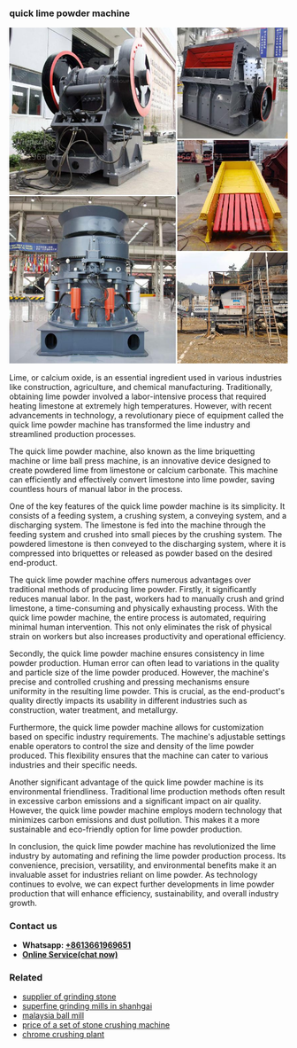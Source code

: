 <h3>quick lime powder machine</h3><img src='1708663546.jpg' alt=''><p>Lime, or calcium oxide, is an essential ingredient used in various industries like construction, agriculture, and chemical manufacturing. Traditionally, obtaining lime powder involved a labor-intensive process that required heating limestone at extremely high temperatures. However, with recent advancements in technology, a revolutionary piece of equipment called the quick lime powder machine has transformed the lime industry and streamlined production processes.</p><p>The quick lime powder machine, also known as the lime briquetting machine or lime ball press machine, is an innovative device designed to create powdered lime from limestone or calcium carbonate. This machine can efficiently and effectively convert limestone into lime powder, saving countless hours of manual labor in the process.</p><p>One of the key features of the quick lime powder machine is its simplicity. It consists of a feeding system, a crushing system, a conveying system, and a discharging system. The limestone is fed into the machine through the feeding system and crushed into small pieces by the crushing system. The powdered limestone is then conveyed to the discharging system, where it is compressed into briquettes or released as powder based on the desired end-product.</p><p>The quick lime powder machine offers numerous advantages over traditional methods of producing lime powder. Firstly, it significantly reduces manual labor. In the past, workers had to manually crush and grind limestone, a time-consuming and physically exhausting process. With the quick lime powder machine, the entire process is automated, requiring minimal human intervention. This not only eliminates the risk of physical strain on workers but also increases productivity and operational efficiency.</p><p>Secondly, the quick lime powder machine ensures consistency in lime powder production. Human error can often lead to variations in the quality and particle size of the lime powder produced. However, the machine's precise and controlled crushing and pressing mechanisms ensure uniformity in the resulting lime powder. This is crucial, as the end-product's quality directly impacts its usability in different industries such as construction, water treatment, and metallurgy.</p><p>Furthermore, the quick lime powder machine allows for customization based on specific industry requirements. The machine's adjustable settings enable operators to control the size and density of the lime powder produced. This flexibility ensures that the machine can cater to various industries and their specific needs.</p><p>Another significant advantage of the quick lime powder machine is its environmental friendliness. Traditional lime production methods often result in excessive carbon emissions and a significant impact on air quality. However, the quick lime powder machine employs modern technology that minimizes carbon emissions and dust pollution. This makes it a more sustainable and eco-friendly option for lime powder production.</p><p>In conclusion, the quick lime powder machine has revolutionized the lime industry by automating and refining the lime powder production process. Its convenience, precision, versatility, and environmental benefits make it an invaluable asset for industries reliant on lime powder. As technology continues to evolve, we can expect further developments in lime powder production that will enhance efficiency, sustainability, and overall industry growth.</p><h3>Contact us</h3><ul><li><strong>Whatsapp:&nbsp;<a href="https://wa.me/8613661969651">+8613661969651</a></strong></li><li><a href="https://swt.shibang-china.com/?git&amp;zhl&amp;quick lime powder machine"><strong>Online Service(chat now)</strong></a></li></ul><h3>Related</h3><ul><li><a href='supplier of grinding stone.md'>supplier of grinding stone</a></li><li><a href='superfine grinding mills in shanhgai.md'>superfine grinding mills in shanhgai</a></li><li><a href='malaysia ball mill.md'>malaysia ball mill</a></li><li><a href='price of a set of stone crushing machine.md'>price of a set of stone crushing machine</a></li><li><a href='chrome crushing plant.md'>chrome crushing plant</a></li></ul>